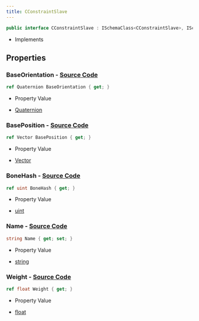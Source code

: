 ```yaml
---
title: CConstraintSlave
---
```


```csharp
public interface CConstraintSlave : ISchemaClass<CConstraintSlave>, ISchemaField, ISchemaClass, INativeHandle
```

- Implements

## Properties

### **BaseOrientation** - [Source Code](https://github.com/swiftly-solution/swiftlys2/blob/main/managed/src/SwiftlyS2.Generated/Schemas/Interfaces/CConstraintSlave.cs#L16)

```csharp
ref Quaternion BaseOrientation { get; }
```

- Property Value

- [Quaternion](/docs/api/shared/natives/quaternion)

### **BasePosition** - [Source Code](https://github.com/swiftly-solution/swiftlys2/blob/main/managed/src/SwiftlyS2.Generated/Schemas/Interfaces/CConstraintSlave.cs#L18)

```csharp
ref Vector BasePosition { get; }
```

- Property Value

- [Vector](/docs/api/shared/natives/vector)

### **BoneHash** - [Source Code](https://github.com/swiftly-solution/swiftlys2/blob/main/managed/src/SwiftlyS2.Generated/Schemas/Interfaces/CConstraintSlave.cs#L20)

```csharp
ref uint BoneHash { get; }
```

- Property Value

- [uint](https://learn.microsoft.com/dotnet/api/system.uint32)

### **Name** - [Source Code](https://github.com/swiftly-solution/swiftlys2/blob/main/managed/src/SwiftlyS2.Generated/Schemas/Interfaces/CConstraintSlave.cs#L24)

```csharp
string Name { get; set; }
```

- Property Value

- [string](https://learn.microsoft.com/dotnet/api/system.string)

### **Weight** - [Source Code](https://github.com/swiftly-solution/swiftlys2/blob/main/managed/src/SwiftlyS2.Generated/Schemas/Interfaces/CConstraintSlave.cs#L22)

```csharp
ref float Weight { get; }
```

- Property Value

- [float](https://learn.microsoft.com/dotnet/api/system.single)

